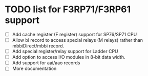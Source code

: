 TODO list for F3RP71/F3RP61 support
====

- [ ] Add cache register (F register) support for SP76/SP71 CPU
- [ ] Allow bi record to access special relays (M relays) rather than mbbiDirect/mbbi record.
- [ ] Add special register/relay support for Ladder CPU
- [ ] Add option to access I/O modules in 8-bit data width.
- [ ] Add support for aai/aao records
- [ ] More documentation
